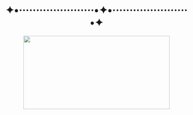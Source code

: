<html>

<body>
<h1 align=center>
  ✦•······················•✦•······················•✦
</h1>

<p align=center>
<img src="http://images6.fanpop.com/image/photos/45300000/choso-choso-jjk-1-jujutsu-kaisen-45348676-300-169.gif" height=200px width=400px;>
</p>
</body>


</html>
